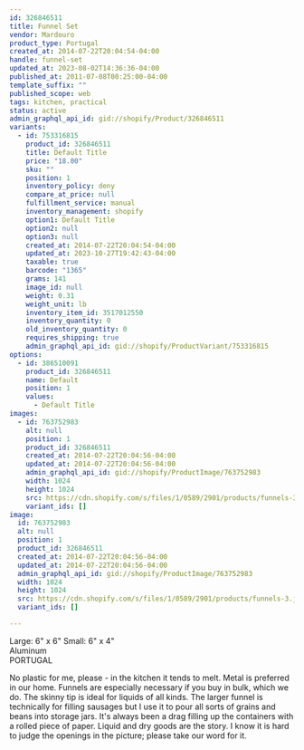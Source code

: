 ```yaml
---
id: 326846511
title: Funnel Set
vendor: Mardouro
product_type: Portugal
created_at: 2014-07-22T20:04:54-04:00
handle: funnel-set
updated_at: 2023-08-02T14:36:36-04:00
published_at: 2011-07-08T00:25:00-04:00
template_suffix: ""
published_scope: web
tags: kitchen, practical
status: active
admin_graphql_api_id: gid://shopify/Product/326846511
variants:
  - id: 753316815
    product_id: 326846511
    title: Default Title
    price: "18.00"
    sku: ""
    position: 1
    inventory_policy: deny
    compare_at_price: null
    fulfillment_service: manual
    inventory_management: shopify
    option1: Default Title
    option2: null
    option3: null
    created_at: 2014-07-22T20:04:54-04:00
    updated_at: 2023-10-27T19:42:43-04:00
    taxable: true
    barcode: "1365"
    grams: 141
    image_id: null
    weight: 0.31
    weight_unit: lb
    inventory_item_id: 3517012550
    inventory_quantity: 0
    old_inventory_quantity: 0
    requires_shipping: true
    admin_graphql_api_id: gid://shopify/ProductVariant/753316815
options:
  - id: 386510091
    product_id: 326846511
    name: Default
    position: 1
    values:
      - Default Title
images:
  - id: 763752983
    alt: null
    position: 1
    product_id: 326846511
    created_at: 2014-07-22T20:04:56-04:00
    updated_at: 2014-07-22T20:04:56-04:00
    admin_graphql_api_id: gid://shopify/ProductImage/763752983
    width: 1024
    height: 1024
    src: https://cdn.shopify.com/s/files/1/0589/2901/products/funnels-3.jpeg?v=1406073896
    variant_ids: []
image:
  id: 763752983
  alt: null
  position: 1
  product_id: 326846511
  created_at: 2014-07-22T20:04:56-04:00
  updated_at: 2014-07-22T20:04:56-04:00
  admin_graphql_api_id: gid://shopify/ProductImage/763752983
  width: 1024
  height: 1024
  src: https://cdn.shopify.com/s/files/1/0589/2901/products/funnels-3.jpeg?v=1406073896
  variant_ids: []

---
```


Large: 6" x 6" Small: 6" x 4"  
Aluminum  
PORTUGAL

No plastic for me, please - in the kitchen it tends to melt. Metal is preferred in our home. Funnels are especially necessary if you buy in bulk, which we do. The skinny tip is ideal for liquids of all kinds. The larger funnel is technically for filling sausages but I use it to pour all sorts of grains and beans into storage jars. It's always been a drag filling up the containers with a rolled piece of paper. Liquid and dry goods are the story. I know it is hard to judge the openings in the picture; please take our word for it.